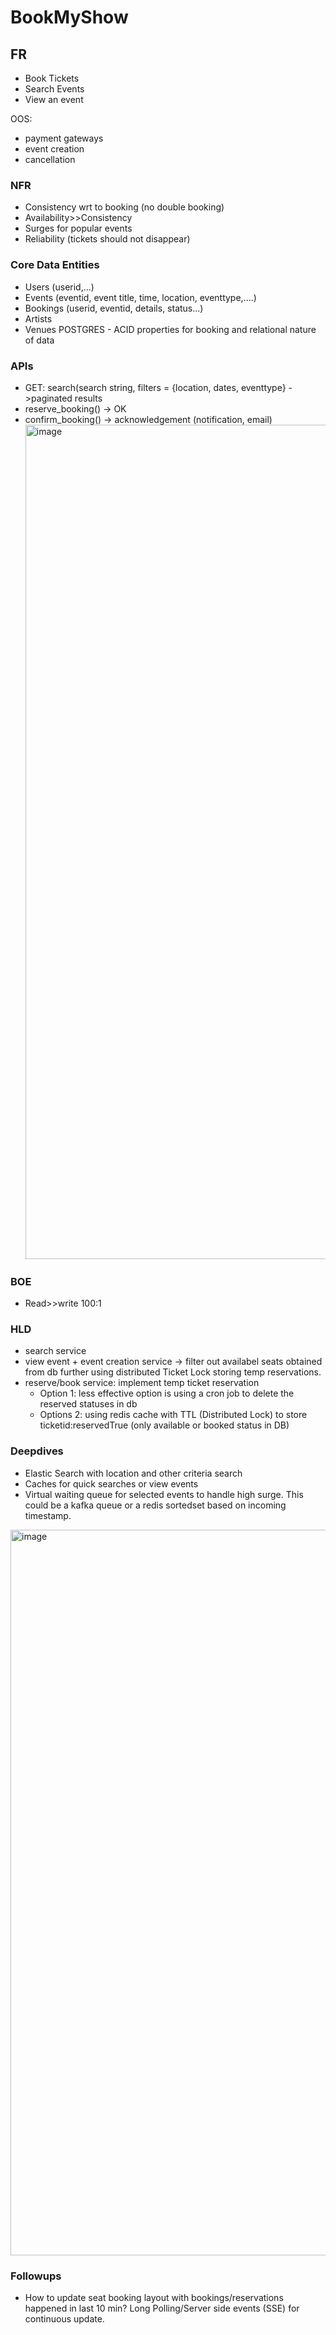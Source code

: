 # BookMyShow

## FR
* Book Tickets
* Search Events
* View an event

OOS: 
* payment gateways
* event creation
* cancellation

### NFR
* Consistency wrt to booking (no double booking)
* Availability>>Consistency
* Surges for popular events
* Reliability (tickets should not disappear)

### Core Data Entities
* Users (userid,...)
* Events (eventid, event title, time, location, eventtype,....)
* Bookings (userid, eventid, details, status...)
* Artists
* Venues
POSTGRES - ACID properties for booking and relational nature of data

### APIs
* GET: search(search string, filters = {location, dates, eventtype} ->paginated results
* reserve_booking() -> OK
* confirm_booking() -> acknowledgement (notification, email)
  <img width="1335" alt="image" src="https://github.com/user-attachments/assets/29499f21-1392-42bd-ab7f-fd3c7ad32927" />

### BOE
* Read>>write 100:1

### HLD
* search service
* view event + event creation service -> filter out availabel seats obtained from db further using distributed Ticket Lock storing temp reservations.
* reserve/book service:  implement temp ticket reservation
  * Option 1: less effective option is using a cron job to delete the reserved statuses in db
  * Options 2: using redis cache with TTL (Distributed Lock) to store ticketid:reservedTrue (only available or booked status in DB)

### Deepdives
* Elastic Search with location and other criteria search
* Caches for quick searches or view events 
* Virtual waiting queue for selected events to handle high surge. This could be a kafka queue or a redis sortedset based on incoming timestamp.

<img width="1161" alt="image" src="https://github.com/user-attachments/assets/99c1ed26-6ee8-4223-ba95-81f06e16486f" />

### Followups
* How to update seat booking layout with bookings/reservations happened in last 10 min?
  Long Polling/Server side events (SSE) for continuous update.

